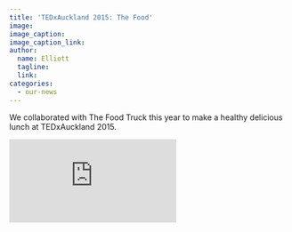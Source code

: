 ```yaml
---
title: 'TEDxAuckland 2015: The Food'
image:
image_caption:
image_caption_link:
author:
  name: Elliott
  tagline:
  link:
categories:
  - our-news
---
```


We collaborated with The Food Truck this year to make a healthy delicious lunch at TEDxAuckland 2015.

<iframe src="https://www.youtube.com/embed/k6JFTG4lgxA" width="300" height="150" frameborder="0" allowfullscreen="allowfullscreen"></iframe>
